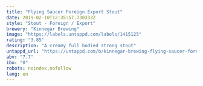 ```yaml
---
title: "Flying Saucer Foreign Export Stout"
date: 2019-02-10T12:35:57.730333Z
style: "Stout - Foreign / Export"
brewery: "Kinnegar Brewing"
image: "https://labels.untappd.com/labels/1415125"
rating: "3.85"
description: "A creamy full bodied strong stout"
untappd_url: "https://untappd.com/b/kinnegar-brewing-flying-saucer-foreign-export-stout/1415125"
abv: "7.7"
ibu: "0"
robots: noindex,nofollow
lang: en
---
```

